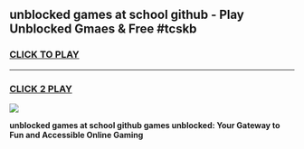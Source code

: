 
## unblocked games at school github - Play Unblocked Gmaes & Free #tcskb
<h3>
<a href="https://news.freeplayer.one?title=unblocked_games_at_school_github&ref=26F">CLICK TO PLAY</a></h3>
<hr>

<h3>
<a href="https://news.freeplayer.one?title=unblocked_games_at_school_github&ref=26F">CLICK 2 PLAY</a>
  
</h3>

<a href="https://news.freeplayer.one?title=unblocked_games_at_school_github&ref=26F/"><img src="https://clearcache.store/games.png"></a>


**unblocked games at school github games unblocked: Your Gateway to Fun and Accessible Online Gaming**
